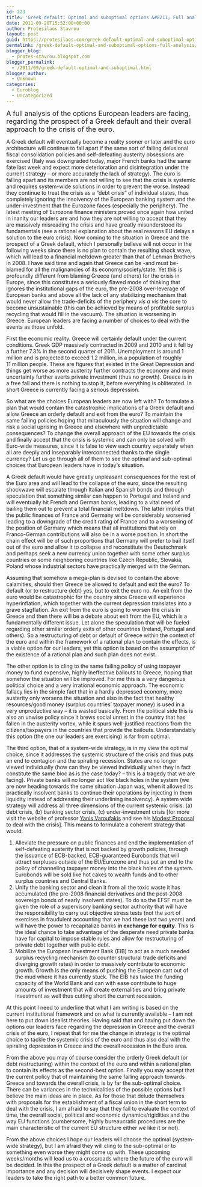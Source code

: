 ```yaml
---
id: 223
title: 'Greek default: Optimal and suboptimal options &#8211; Full analysis'
date: 2011-09-20T15:52:00+00:00
author: Protesilaos Stavrou
layout: post
guid: https://protesilaos.com/greek-default-optimal-and-suboptimal-options-full-analysis/
permalink: /greek-default-optimal-and-suboptimal-options-full-analysis/
blogger_blog:
  - protes-stavrou.blogspot.com
blogger_permalink:
  - /2011/09/greek-default-optimal-and-suboptimal.html
blogger_author:
  - Unknown
categories:
  - Euroblog
  - Uncategorized
---
```

<span style="font-size: large;">A full analysis of the options European leaders are facing, regarding the prospect of a Greek default and their overall approach to the crisis of the euro.</span>

<div class="separator" style="clear: both; text-align: center;">
</div>

A Greek default will eventually become a reality sooner or later and the euro architecture will continue to fall apart if the same sort of failing delusional fiscal consolidation policies and self-defeating austerity obsessions are exercised (Italy was downgraded today, major French banks had the same fate last week and expect more deterioration and disintegration under the current strategy &#8211; or more accurately the lack of strategy). The euro is falling apart and its members are not willing to see that the crisis is systemic and requires system-wide solutions in order to prevent the worse. Instead they continue to treat the crisis as a &#8220;debt crisis&#8221; of individual states, thus completely ignoring the insolvency of the European banking system and the under-investment that the Eurozone faces (especially the periphery). The latest meeting of Eurozone finance ministers proved once again how united in inanity our leaders are and how they are not willing to accept that they are massively misreading the crisis and have greatly misunderstood its fundamentals (see a rational explanation about the real reasons EU delays a solution to the euro crisis). Now coming to the situation in Greece and the prospect of a Greek default, which I personally believe will not occur in the following weeks since there is no plan to contain the resulting shock wave, which will lead to a financial meltdown greater than that of Lehman Brothers in 2008. I have said time and again that Greece can be -and must be- blamed for all the malignancies of its economy/society/state. Yet this is profoundly different from blaming Greece (and others) for the crisis in Europe, since this constitutes a seriously flawed mode of thinking that ignores the institutional gaps of the euro, the pre-2008 over-leverage of European banks and above all the lack of any stabilizing mechanism that would never allow the trade-deficits of the periphery _vis a vis_ the core to become unsustainable (this can be achieved by means of profitable surplus recycling that would fill in the vacuum). The situation is worsening in Greece. European leaders are facing a number of choices to deal with the events as those unfold.

First the economic reality. Greece will certainly default under the current conditions. Greek GDP massively contracted in 2009 and 2010 and it fell by a further 7.3% in the second quarter of 2011. Unemployment is around 1 million and is projected to exceed 1.2 million, in a population of roughly 11&nbsp;million people. These are figures that existed in the Great Depression and things get worse as more austerity further contracts the economy and more uncertainty further averts private investment (thus no growth). Greece is in a free fall and there is nothing to stop it, before everything is obliterated. In short Greece is currently facing a serious depression.

So what are the choices European leaders are now left with? To formulate a plan that would contain the catastrophic implications of a Greek default and allow Greece an orderly default and exit from the euro? To maintain the same failing policies hoping that miraculously the situation will change and risk a social uprising in Greece and elsewhere with unpredictable consequences? To change the overall approach of the EU towards the crisis and finally accept that the crisis is systemic and can only be solved with Euro-wide measures, since it is false to view each country separately when all are deeply and inseparably interconnected thanks to the single currency? Let us go through all of them to see the optimal and sub-optimal choices that European leaders have in today&#8217;s situation.

A Greek default would have greatly unpleasant consequences for the rest of the Euro area and will lead to the collapse of the euro, since the resulting shockwave will escalate through Italian and Spanish bonds and through speculation that something similar can happen to Portugal and Ireland and will eventually hit French and German banks, leading to a vital need of bailing them out to prevent a total financial meltdown. The latter implies that the public finances of France and Germany will be considerably worsened leading to a downgrade of the credit rating of France and to a worsening of the position of Germany which means that all institutions that rely on Franco-German contributions will also be in a worse position. In short the chain effect will be of such proportions that Germany will prefer to bail itself out of the euro and allow it to collapse and reconstitute the Deutschmark and perhaps seek a new currency union together with some other surplus countries or some neighboring countries like Czech Republic, Slovakia, Poland whose industrial sectors have practically merged with the German.

Assuming that somehow a mega-plan is devised to contain the above calamities, should then Greece be allowed to default and exit the euro? To default (or to restructure debt) yes, but to exit the euro no. An exit from the euro would be catastrophic for the country since Greece will experience hyperinflation, which together with the current depression translates into a grave stagflation. An exit from the euro is going to worsen the crisis in Greece and then there will be a debate about exit from the EU, which is a fundamentally different issue. Let alone the speculation that will be fueled regarding other similar orderly exits of other countries (Ireland, Portugal and others). So a restructuring of debt or default of Greece within the context of the euro and within the framework of a rational plan to contain the effects, is a viable option for our leaders, yet this option is based on the assumption of the existence of a rational plan and such plan does not exist.

The other option is to cling to the same failing policy of using taxpayer money to fund expensive, highly ineffective bailouts to Greece, hoping that somehow the situation will be improved. For me this is a very dangerous political choice and a very irrational economic approach. The economic fallacy lies in the simple fact that in a hardly depressed economy, more austerity only worsens the situation and also in the fact that healthy resources/good money (surplus countries&#8217; taxpayer money) is used in a very unproductive way &#8211; it is wasted basically. From the political side this is also an unwise policy since it brews social unrest in the country that has fallen in the austerity vortex, while it spurs well-justified reactions from the citizens/taxpayers in the countries that provide the bailouts. Understandably this option (the one our leaders are exercising) is far from optimal.

The third option, that of a system-wide strategy, is in my view the optimal choice, since it addresses the systemic structure of the crisis and thus puts an end to contagion and the spiraling recession. States are no longer viewed individually (how can they be viewed individually when they in fact constitute the same bloc as is the case today? &#8211; this is a tragedy that we are facing). Private banks will no longer act like black holes in the system (we are now heading towards the same situation Japan was, when it allowed its practically insolvent banks to continue their operations by injecting in them liquidity instead of addressing their underlining insolvency). A system wide strategy will address all three dimensions of the current systemic crisis: (a) debt crisis, (b) banking sector crisis, (c) under-investment crisis [for more visit the website of professor [Yanis Varoufakis](http://yanisvaroufakis.eu/2011/09/19/to-use-it-it-would-have-to-be-prepared-to-lose-it-why-germany-is-not-using-its-power-to-fix-the-euro/) and see his [Modest Proposal](http://varoufakis.files.wordpress.com/2011/04/ceb1-modest-proposal-2-2-6th-april-20111.pdf) to deal with the crisis]. This means to formulate a coherent strategy that would: 

  1. Alleviate the pressure on public finances and end the implementation of self-defeating austerity that is not backed by growth policies, through the issuance of ECB-backed, ECB-guaranteed Eurobonds that will attract surpluses outside of the EU/Eurozone and thus put an end to the policy of channeling taxpayer money into the black holes of the system. Eurobonds will be sold like hot cakes to wealth funds and to other surplus countries and Central Banks.
  2. Unify the banking sector and clean it from all the toxic waste it has accumulated (the pre-2008 financial derivatives and the post-2008 sovereign bonds of nearly insolvent states). To do so the EFSF must be given the role of a supervisory banking sector authority that will have the responsibility to carry out objective stress tests (not the sort of exercises in fraudulent accounting that we had these last two years) and will have the power to recapitalize banks **in exchange for equity**. This is the ideal chance to take advantage of the desperate need private banks have for capital to impose stable rules and allow for restructuring of private debt together with public debt.
  3. Mobilize the European Investment Bank (EIB) to act as a much needed surplus recycling mechanism (to counter structural trade deficits and diverging growth rates) in order to massively contribute to economic growth. Growth is the only means of pushing the European cart out of the mud where it has currently stuck. The EIB has twice the funding capacity of the World Bank and can with ease contribute to huge amounts of investment that will create externalities and bring private investment as well thus cutting short the current recession.

At this point I need to underline that what I am writing is based on the current institutional framework and on what is currently available &#8211; I am not here to put down idealist theories. Having said that and having put down the options our leaders face regarding the depression in Greece and the overall crisis of the euro, I repeat that for me the change in strategy is the optimal choice to tackle the systemic crisis of the euro and thus also deal with the spiraling depression in Greece and the overall recession in the Euro area.

From the above you may of course consider the orderly Greek default (or debt restructuring) within the context of the euro and within a rational plan to contain its effects as the second-best option. Finally you may accept that the current policy that of maintaining the same failing approach towards Greece and towards the overall crisis, is by far the sub-optimal choice. There can be variances in the technicalities of the possible options but I believe the main ideas are in place. As for those that delude themselves with proposals for the establishment of a fiscal union in the short term to deal with the crisis, I am afraid to say that they fail to evaluate the context of time, the overall social, political and economic dynamics/rigidities and the way EU functions (cumbersome, highly bureaucratic procedures are the main characteristic of the current EU structure either we like it or not).

From the above choices I hope our leaders will choose the optimal (system-wide strategy), but I am afraid they will cling to the sub-optimal or to something even worse they might come up with. These upcoming weeks/months will lead us to a crossroads where the future of the euro will be decided. In this the prospect of a Greek default is a matter of cardinal importance and any decision will decisively shape events. I expect our leaders to take the right path to a better common future.